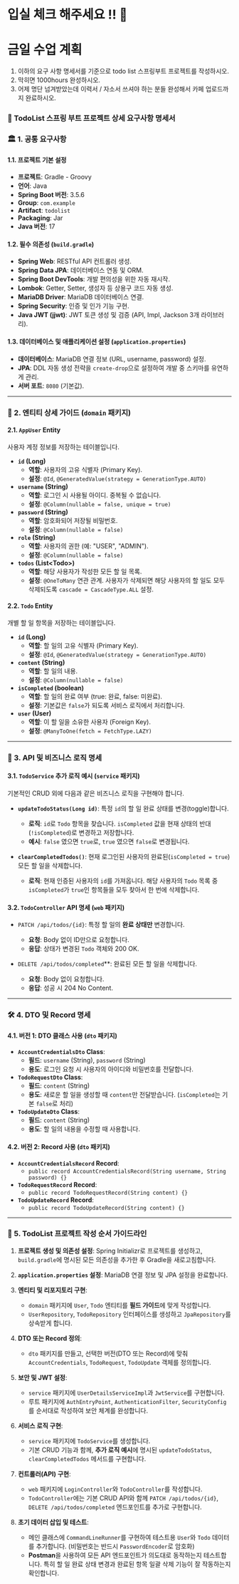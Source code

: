 # 입실 체크 해주세요 !! 💫

# 금일 수업 계획
  1. 이하의 요구 사항 명세서를 기준으로 todo list 스프링부트 프로젝트를 작성하시오.
  2. 막히면 1000hours 완성하시오.
  3. 어제 명단 넘겨받았는데 이력서 / 자소서 쓰셔야 하는 분들 완성해서 카페 업로드까지 완료하시오.


### 📝 TodoList 스프링 부트 프로젝트 상세 요구사항 명세서

### 🏛️ 1. 공통 요구사항

#### **1.1. 프로젝트 기본 설정**

  - **프로젝트**: Gradle - Groovy
  - **언어**: Java
  - **Spring Boot 버전**: 3.5.6
  - **Group**: `com.example`
  - **Artifact**: `todolist`
  - **Packaging**: Jar
  - **Java 버전**: 17

#### **1.2. 필수 의존성 (`build.gradle`)**

  - **Spring Web**: RESTful API 컨트롤러 생성.
  - **Spring Data JPA**: 데이터베이스 연동 및 ORM.
  - **Spring Boot DevTools**: 개발 편의성을 위한 자동 재시작.
  - **Lombok**: Getter, Setter, 생성자 등 상용구 코드 자동 생성.
  - **MariaDB Driver**: MariaDB 데이터베이스 연결.
  - **Spring Security**: 인증 및 인가 기능 구현.
  - **Java JWT (jjwt)**: JWT 토큰 생성 및 검증 (API, Impl, Jackson 3개 라이브러리).

#### **1.3. 데이터베이스 및 애플리케이션 설정 (`application.properties`)**

  - **데이터베이스**: MariaDB 연결 정보 (URL, username, password) 설정.
  - **JPA**: DDL 자동 생성 전략을 `create-drop`으로 설정하여 개발 중 스키마를 유연하게 관리.
  - **서버 포트**: `8080` (기본값).

-----

### 🧬 2. 엔티티 상세 가이드 (`domain` 패키지)

#### **2.1. `AppUser` Entity**

사용자 계정 정보를 저장하는 테이블입니다.

  - **`id` (Long)**
      - **역할**: 사용자의 고유 식별자 (Primary Key).
      - **설정**: `@Id`, `@GeneratedValue(strategy = GenerationType.AUTO)`
  - **`username` (String)**
      - **역할**: 로그인 시 사용될 아이디. 중복될 수 없습니다.
      - **설정**: `@Column(nullable = false, unique = true)`
  - **`password` (String)**
      - **역할**: 암호화되어 저장될 비밀번호.
      - **설정**: `@Column(nullable = false)`
  - **`role` (String)**
      - **역할**: 사용자의 권한 (예: "USER", "ADMIN").
      - **설정**: `@Column(nullable = false)`
  - **`todos` (List\<Todo\>)**
      - **역할**: 해당 사용자가 작성한 모든 할 일 목록.
      - **설정**: `@OneToMany` 연관 관계. 사용자가 삭제되면 해당 사용자의 할 일도 모두 삭제되도록 `cascade = CascadeType.ALL` 설정.

#### **2.2. `Todo` Entity**

개별 할 일 항목을 저장하는 테이블입니다.

  - **`id` (Long)**
      - **역할**: 할 일의 고유 식별자 (Primary Key).
      - **설정**: `@Id`, `@GeneratedValue(strategy = GenerationType.AUTO)`
  - **`content` (String)**
      - **역할**: 할 일의 내용.
      - **설정**: `@Column(nullable = false)`
  - **`isCompleted` (boolean)**
      - **역할**: 할 일의 완료 여부 (true: 완료, false: 미완료).
      - **설정**: 기본값은 `false`가 되도록 서비스 로직에서 처리합니다.
  - **`user` (User)**
      - **역할**: 이 할 일을 소유한 사용자 (Foreign Key).
      - **설정**: `@ManyToOne(fetch = FetchType.LAZY)`

-----

### 🧱 3. API 및 비즈니스 로직 명세

#### **3.1. `TodoService` 추가 로직 예시 (`service` 패키지)**

기본적인 CRUD 외에 다음과 같은 비즈니스 로직을 구현해야 합니다.

  - **`updateTodoStatus(Long id)`**: 특정 `id`의 할 일 완료 상태를 변경(toggle)합니다.

      - **로직**: `id`로 `Todo` 항목을 찾습니다. `isCompleted` 값을 현재 상태의 반대(`!isCompleted`)로 변경하고 저장합니다.
      - **예시**: `false` 였으면 `true`로, `true` 였으면 `false`로 변경됩니다.

  - **`clearCompletedTodos()`**: 현재 로그인된 사용자의 완료된(`isCompleted = true`) 모든 할 일을 삭제합니다.

      - **로직**: 현재 인증된 사용자의 `id`를 가져옵니다. 해당 사용자의 `Todo` 목록 중 `isCompleted`가 `true`인 항목들을 모두 찾아서 한 번에 삭제합니다.

#### **3.2. `TodoController` API 명세 (`web` 패키지)**

  - `PATCH /api/todos/{id}`: 특정 할 일의 **완료 상태만** 변경합니다.

      - **요청**: Body 없이 ID만으로 요청합니다.
      - **응답**: 상태가 변경된 `Todo` 객체와 200 OK.

  - `DELETE /api/todos/completed`\*\*: 완료된 모든 할 일을 삭제합니다.

      - **요청**: Body 없이 요청합니다.
      - **응답**: 성공 시 204 No Content.

-----

### 🛠️ 4. DTO 및 Record 명세

#### **4.1. 버전 1: DTO 클래스 사용 (`dto` 패키지)**

  - **`AccountCredentialsDto` Class**:
      - **필드**: `username` (String), `password` (String)
      - **용도**: 로그인 요청 시 사용자의 아이디와 비밀번호를 전달합니다.
  - **`TodoRequestDto` Class**:
      - **필드**: `content` (String)
      - **용도**: 새로운 할 일을 생성할 때 `content`만 전달받습니다. (`isCompleted`는 기본 `false`로 처리)
  - **`TodoUpdateDto` Class**:
      - **필드**: `content` (String)
      - **용도**: 할 일의 내용을 수정할 때 사용합니다.

#### **4.2. 버전 2: Record 사용 (`dto` 패키지)**

  - **`AccountCredentialsRecord` Record**:
      - `public record AccountCredentialsRecord(String username, String password) {}`
  - **`TodoRequestRecord` Record**:
      - `public record TodoRequestRecord(String content) {}`
  - **`TodoUpdateRecord` Record**:
      - `public record TodoUpdateRecord(String content) {}`

-----

### 🚀 5. TodoList 프로젝트 작성 순서 가이드라인

1.  **프로젝트 생성 및 의존성 설정**: Spring Initializr로 프로젝트를 생성하고, `build.gradle`에 명시된 모든 의존성을 추가한 후 Gradle을 새로고침합니다.

2.  **`application.properties` 설정**: MariaDB 연결 정보 및 JPA 설정을 완료합니다.

3.  **엔티티 및 리포지토리 구현**:

      - `domain` 패키지에 `User`, `Todo` 엔티티를 **필드 가이드**에 맞게 작성합니다.
      - `UserRepository`, `TodoRepository` 인터페이스를 생성하고 `JpaRepository`를 상속받게 합니다.

4.  **DTO 또는 Record 정의**:

      - `dto` 패키지를 만들고, 선택한 버전(DTO 또는 Record)에 맞춰 `AccountCredentials`, `TodoRequest`, `TodoUpdate` 객체를 정의합니다.

5.  **보안 및 JWT 설정**:

      - `service` 패키지에 `UserDetailsServiceImpl`과 `JwtService`를 구현합니다.
      - 루트 패키지에 `AuthEntryPoint`, `AuthenticationFilter`, `SecurityConfig`를 순서대로 작성하여 보안 체계를 완성합니다.

6.  **서비스 로직 구현**:

      - `service` 패키지에 `TodoService`를 생성합니다.
      - 기본 CRUD 기능과 함께, **추가 로직 예시**에 명시된 `updateTodoStatus`, `clearCompletedTodos` 메서드를 구현합니다.

7.  **컨트롤러(API) 구현**:

      - `web` 패키지에 `LoginController`와 `TodoController`를 작성합니다.
      - `TodoController`에는 기본 CRUD API와 함께 `PATCH /api/todos/{id}`, `DELETE /api/todos/completed` 엔드포인트를 추가로 구현합니다.

8.  **초기 데이터 삽입 및 테스트**:

      - 메인 클래스에 `CommandLineRunner`를 구현하여 테스트용 `User`와 `Todo` 데이터를 추가합니다. (비밀번호는 반드시 `PasswordEncoder`로 암호화)
      - **Postman**을 사용하여 모든 API 엔드포인트가 의도대로 동작하는지 테스트합니다. 특히 할 일 완료 상태 변경과 완료된 항목 일괄 삭제 기능이 잘 작동하는지 확인합니다.